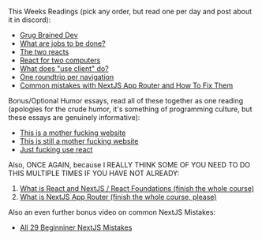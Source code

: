 This Weeks Readings (pick any order, but read one per day and post about it in discord):

- [Grug Brained Dev](https://grugbrain.dev/)
- [What are jobs to be done?](https://jtbd.info/2-what-is-jobs-to-be-done-jtbd-796b82081cca)
- [The two reacts](https://overreacted.io/the-two-reacts/)
- [React for two computers](https://overreacted.io/react-for-two-computers/)
- [What does "use client" do?](https://overreacted.io/what-does-use-client-do/)
- [One roundtrip per navigation](https://overreacted.io/one-roundtrip-per-navigation/)
- [Common mistakes with NextJS App Router and How To Fix Them](https://vercel.com/blog/common-mistakes-with-the-next-js-app-router-and-how-to-fix-them)


Bonus/Optional Humor essays, read all of these together as one reading (apologies for the crude humor, it's something of programming culture, but these essays are genuinely informative):
- [This is a mother fucking website](https://motherfuckingwebsite.com/)
- [This is still a mother fucking website](http://bettermotherfuckingwebsite.com/)
- [Just fucking use react](https://justfuckingusereact.com/)


Also, ONCE AGAIN, because I REALLY THINK SOME OF YOU NEED TO DO THIS MULTIPLE TIMES IF YOU HAVE NOT ALREADY:

1. [What is React and NextJS / React Foundations (finish the whole course)](https://nextjs.org/learn/react-foundations/what-is-react-and-nextjs)
2. [What is NextJS App Router (finish the whole course, please)](https://nextjs.org/learn/dashboard-app)


Also an even further bonus video on common NextJS Mistakes:
- [All 29 Beginniner NextJS Mistakes](https://www.youtube.com/watch?v=5QP0mvrJkiY)